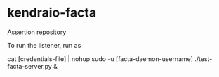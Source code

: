 # kendraio-facta
Assertion repository

To run the listener, run as

  cat [credentials-file] | nohup sudo -u [facta-daemon-username] ./test-facta-server.py &

